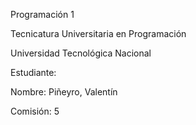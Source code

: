 Programación 1

Tecnicatura Universitaria en Programación

Universidad Tecnológica Nacional

Estudiante:

Nombre: Piñeyro, Valentín

Comisión: 5